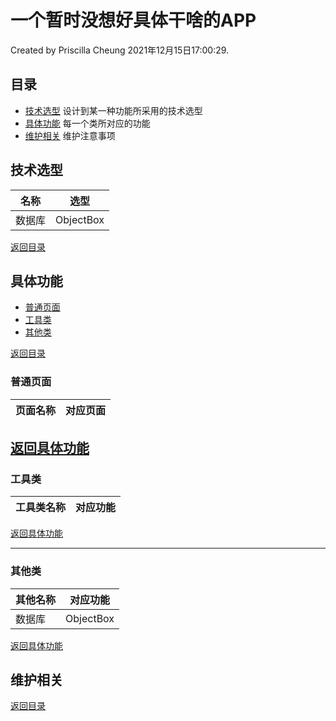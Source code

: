 # 一个暂时没想好具体干啥的APP
Created by Priscilla Cheung 2021年12月15日17:00:29.

## 目录

* [技术选型](#技术选型)
  设计到某一种功能所采用的技术选型
* [具体功能](#具体功能)
  每一个类所对应的功能
* [维护相关](#维护相关)
  维护注意事项  

## 技术选型
| 名称 | 选型 |
| --- | --- |
|数据库|ObjectBox|

[返回目录](#目录)

## 具体功能
* [普通页面](#普通页面)
* [工具类](#工具类)
* [其他类](#其他类)

[返回目录](#目录)

### 普通页面
| 页面名称 | 对应页面 |  
| --- | --- | 

[返回具体功能](#具体功能)
-----------------------------------------------------

### 工具类
| 工具类名称 | 对应功能 |  
| --- | --- |

[返回具体功能](#具体功能)

-----------------------------------------------------

### 其他类
| 其他名称 | 对应功能 |
| --- | --- |
|数据库|ObjectBox|

[返回具体功能](#具体功能)



## 维护相关
[返回目录](#目录)
